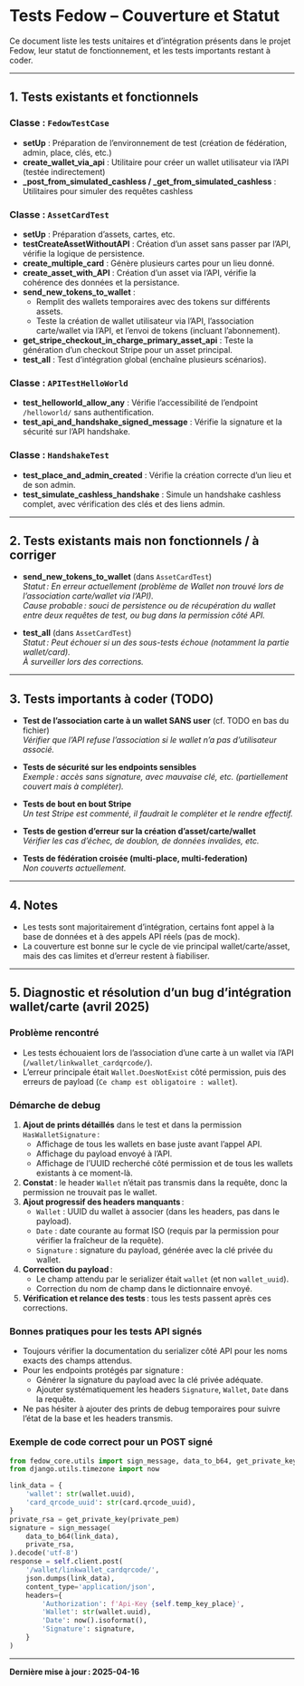 # Tests Fedow – Couverture et Statut

Ce document liste les tests unitaires et d’intégration présents dans le projet Fedow, leur statut de fonctionnement, et les tests importants restant à coder.

---

## 1. Tests existants et fonctionnels

### Classe : `FedowTestCase`
- **setUp** : Préparation de l’environnement de test (création de fédération, admin, place, clés, etc.)
- **create_wallet_via_api** : Utilitaire pour créer un wallet utilisateur via l’API (testée indirectement)
- **_post_from_simulated_cashless / _get_from_simulated_cashless** : Utilitaires pour simuler des requêtes cashless

### Classe : `AssetCardTest`
- **setUp** : Préparation d’assets, cartes, etc.
- **testCreateAssetWithoutAPI** : Création d’un asset sans passer par l’API, vérifie la logique de persistence.
- **create_multiple_card** : Génère plusieurs cartes pour un lieu donné.
- **create_asset_with_API** : Création d’un asset via l’API, vérifie la cohérence des données et la persistance.
- **send_new_tokens_to_wallet** : 
  - Remplit des wallets temporaires avec des tokens sur différents assets.
  - Teste la création de wallet utilisateur via l’API, l’association carte/wallet via l’API, et l’envoi de tokens (incluant l’abonnement).
- **get_stripe_checkout_in_charge_primary_asset_api** : Teste la génération d’un checkout Stripe pour un asset principal.
- **test_all** : Test d’intégration global (enchaîne plusieurs scénarios).

### Classe : `APITestHelloWorld`
- **test_helloworld_allow_any** : Vérifie l’accessibilité de l’endpoint `/helloworld/` sans authentification.
- **test_api_and_handshake_signed_message** : Vérifie la signature et la sécurité sur l’API handshake.

### Classe : `HandshakeTest`
- **test_place_and_admin_created** : Vérifie la création correcte d’un lieu et de son admin.
- **test_simulate_cashless_handshake** : Simule un handshake cashless complet, avec vérification des clés et des liens admin.

---

## 2. Tests existants mais non fonctionnels / à corriger

- **send_new_tokens_to_wallet** (dans `AssetCardTest`)  
  _Statut : En erreur actuellement (problème de Wallet non trouvé lors de l’association carte/wallet via l’API)._  
  _Cause probable : souci de persistence ou de récupération du wallet entre deux requêtes de test, ou bug dans la permission côté API._

- **test_all** (dans `AssetCardTest`)  
  _Statut : Peut échouer si un des sous-tests échoue (notamment la partie wallet/card)._  
  _À surveiller lors des corrections._

---

## 3. Tests importants à coder (TODO)

- **Test de l’association carte à un wallet SANS user** (cf. TODO en bas du fichier)  
  _Vérifier que l’API refuse l’association si le wallet n’a pas d’utilisateur associé._

- **Tests de sécurité sur les endpoints sensibles**  
  _Exemple : accès sans signature, avec mauvaise clé, etc. (partiellement couvert mais à compléter)._ 

- **Tests de bout en bout Stripe**  
  _Un test Stripe est commenté, il faudrait le compléter et le rendre effectif._

- **Tests de gestion d’erreur sur la création d’asset/carte/wallet**  
  _Vérifier les cas d’échec, de doublon, de données invalides, etc._

- **Tests de fédération croisée (multi-place, multi-federation)**  
  _Non couverts actuellement._

---

## 4. Notes

- Les tests sont majoritairement d’intégration, certains font appel à la base de données et à des appels API réels (pas de mock).
- La couverture est bonne sur le cycle de vie principal wallet/carte/asset, mais des cas limites et d’erreur restent à fiabiliser.

---

## 5. Diagnostic et résolution d’un bug d’intégration wallet/carte (avril 2025)

### Problème rencontré
- Les tests échouaient lors de l’association d’une carte à un wallet via l’API (`/wallet/linkwallet_cardqrcode/`).
- L’erreur principale était `Wallet.DoesNotExist` côté permission, puis des erreurs de payload (`Ce champ est obligatoire : wallet`).

### Démarche de debug
1. **Ajout de prints détaillés** dans le test et dans la permission `HasWalletSignature` :
   - Affichage de tous les wallets en base juste avant l’appel API.
   - Affichage du payload envoyé à l’API.
   - Affichage de l’UUID recherché côté permission et de tous les wallets existants à ce moment-là.
2. **Constat** : le header `Wallet` n’était pas transmis dans la requête, donc la permission ne trouvait pas le wallet.
3. **Ajout progressif des headers manquants** :
   - `Wallet` : UUID du wallet à associer (dans les headers, pas dans le payload).
   - `Date` : date courante au format ISO (requis par la permission pour vérifier la fraîcheur de la requête).
   - `Signature` : signature du payload, générée avec la clé privée du wallet.
4. **Correction du payload** :
   - Le champ attendu par le serializer était `wallet` (et non `wallet_uuid`).
   - Correction du nom de champ dans le dictionnaire envoyé.
5. **Vérification et relance des tests** : tous les tests passent après ces corrections.

### Bonnes pratiques pour les tests API signés
- Toujours vérifier la documentation du serializer côté API pour les noms exacts des champs attendus.
- Pour les endpoints protégés par signature :
  - Générer la signature du payload avec la clé privée adéquate.
  - Ajouter systématiquement les headers `Signature`, `Wallet`, `Date` dans la requête.
- Ne pas hésiter à ajouter des prints de debug temporaires pour suivre l’état de la base et les headers transmis.

### Exemple de code correct pour un POST signé
```python
from fedow_core.utils import sign_message, data_to_b64, get_private_key
from django.utils.timezone import now

link_data = {
    'wallet': str(wallet.uuid),
    'card_qrcode_uuid': str(card.qrcode_uuid),
}
private_rsa = get_private_key(private_pem)
signature = sign_message(
    data_to_b64(link_data),
    private_rsa,
).decode('utf-8')
response = self.client.post(
    '/wallet/linkwallet_cardqrcode/',
    json.dumps(link_data),
    content_type='application/json',
    headers={
        'Authorization': f'Api-Key {self.temp_key_place}',
        'Wallet': str(wallet.uuid),
        'Date': now().isoformat(),
        'Signature': signature,
    }
)
```

---

**Dernière mise à jour : 2025-04-16**
